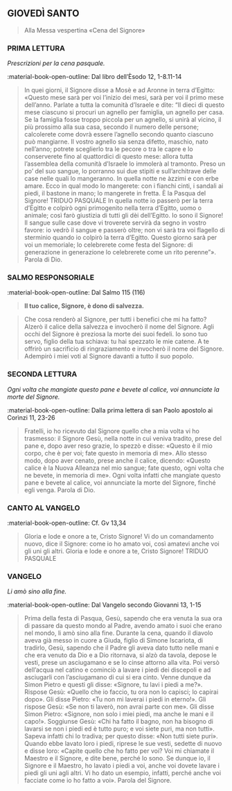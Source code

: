 ## GIOVEDÌ SANTO
> 
> Alla Messa vespertina
> «Cena del Signore»
> 
### PRIMA LETTURA
*Prescrizioni per la cena pasquale.*

:material-book-open-outline: Dal libro dell’Èsodo
12, 1-8.11-14

> In quei giorni, il Signore disse a Mosè e ad Aronne in terra d’Egitto: «Questo mese sarà per voi l’inizio dei mesi, sarà per voi il primo mese dell’anno. Parlate a tutta la comunità d’Israele e dite: “Il dieci di questo mese ciascuno si procuri un agnello per famiglia, un agnello per casa. Se la famiglia fosse troppo piccola per un agnello, si unirà al vicino, il più prossimo alla sua casa, secondo il numero delle persone; calcolerete come dovrà essere l’agnello secondo quanto ciascuno può mangiarne. Il vostro agnello sia senza difetto, maschio, nato nell’anno; potrete sceglierlo tra le pecore o tra le capre e lo conserverete fino al quattordici di questo mese: allora tutta l’assemblea della comunità d’Israele lo immolerà al tramonto. Preso un po’ del suo sangue, lo porranno sui due stipiti e sull’architrave delle case nelle quali lo mangeranno. In quella notte ne àzzimi e con erbe amare. Ecco in qual modo lo mangerete: con i fianchi cinti, i sandali ai piedi, il bastone in mano; lo mangerete in fretta. È la Pasqua del Signore! TRIDUO PASQUALE In quella notte io passerò per la terra d’Egitto e colpirò ogni primogenito nella terra d’Egitto, uomo o animale; così farò giustizia di tutti gli dèi dell’Egitto. Io sono il Signore! Il sangue sulle case dove vi troverete servirà da segno in vostro favore: io vedrò il sangue e passerò oltre; non vi sarà tra voi flagello di sterminio quando io colpirò la terra d’Egitto. Questo giorno sarà per voi un memoriale; lo celebrerete come festa del Signore: di generazione in generazione lo celebrerete come un rito perenne”». Parola di Dio.
> 
### SALMO RESPONSORIALE
:material-book-open-outline: Dal Salmo 115 (116)

>**Il tuo calice, Signore, è dono di salvezza.**

> Che cosa renderò al Signore,
> per tutti i benefici che mi ha fatto?
> Alzerò il calice della salvezza
> e invocherò il nome del Signore.
> Agli occhi del Signore è preziosa
> la morte dei suoi fedeli.
> Io sono tuo servo, figlio della tua schiava:
> tu hai spezzato le mie catene.
> A te offrirò un sacrificio di ringraziamento
> e invocherò il nome del Signore.
> Adempirò i miei voti al Signore
> davanti a tutto il suo popolo.
> 
### SECONDA LETTURA
*Ogni volta che mangiate questo pane e bevete al calice, voi annunciate la morte del Signore.*

:material-book-open-outline: Dalla prima lettera di san Paolo apostolo ai Corìnzi
11, 23-26

> Fratelli, io ho ricevuto dal Signore quello che a mia volta vi ho trasmesso: il Signore Gesù, nella notte in cui veniva tradito, prese del pane e, dopo aver reso grazie, lo spezzò e disse: «Questo è il mio corpo, che è per voi; fate questo in memoria di me». Allo stesso modo, dopo aver cenato, prese anche il calice, dicendo: «Questo calice è la Nuova Alleanza nel mio sangue; fate questo, ogni volta che ne bevete, in memoria di me». Ogni volta infatti che mangiate questo pane e bevete al calice, voi annunciate la morte del Signore, finché egli venga. Parola di Dio.
> 
### CANTO AL VANGELO
:material-book-open-outline: Cf. Gv 13,34

> Gloria e lode e onore a te, Cristo Signore!
> Vi do un comandamento nuovo, dice il Signore:
> come io ho amato voi, così amatevi anche voi gli uni gli altri.
> Gloria e lode e onore a te, Cristo Signore! TRIDUO PASQUALE
> 
### VANGELO
*Li amò sino alla fine.*

:material-book-open-outline: Dal Vangelo secondo Giovanni
13, 1-15

> Prima della festa di Pasqua, Gesù, sapendo che era venuta la sua ora di passare da questo mondo al Padre, avendo amato i suoi che erano nel mondo, li amò sino alla fine. Durante la cena, quando il diavolo aveva già messo in cuore a Giuda, figlio di Simone Iscariota, di tradirlo, Gesù, sapendo che il Padre gli aveva dato tutto nelle mani e che era venuto da Dio e a Dio ritornava, si alzò da tavola, depose le vesti, prese un asciugamano e se lo cinse attorno alla vita. Poi versò dell’acqua nel catino e cominciò a lavare i piedi dei discepoli e ad asciugarli con l’asciugamano di cui si era cinto. Venne dunque da Simon Pietro e questi gli disse: «Signore, tu lavi i piedi a me?». Rispose Gesù: «Quello che io faccio, tu ora non lo capisci; lo capirai dopo». Gli disse Pietro: «Tu non mi laverai i piedi in eterno!». Gli rispose Gesù: «Se non ti laverò, non avrai parte con me». Gli disse Simon Pietro: «Signore, non solo i miei piedi, ma anche le mani e il capo!». Soggiunse Gesù: «Chi ha fatto il bagno, non ha bisogno di lavarsi se non i piedi ed è tutto puro; e voi siete puri, ma non tutti». Sapeva infatti chi lo tradiva; per questo disse: «Non tutti siete puri». Quando ebbe lavato loro i piedi, riprese le sue vesti, sedette di nuovo e disse loro: «Capite quello che ho fatto per voi? Voi mi chiamate il Maestro e il Signore, e dite bene, perché lo sono. Se dunque io, il Signore e il Maestro, ho lavato i piedi a voi, anche voi dovete lavare i piedi gli uni agli altri. Vi ho dato un esempio, infatti, perché anche voi facciate come io ho fatto a voi». Parola del Signore.